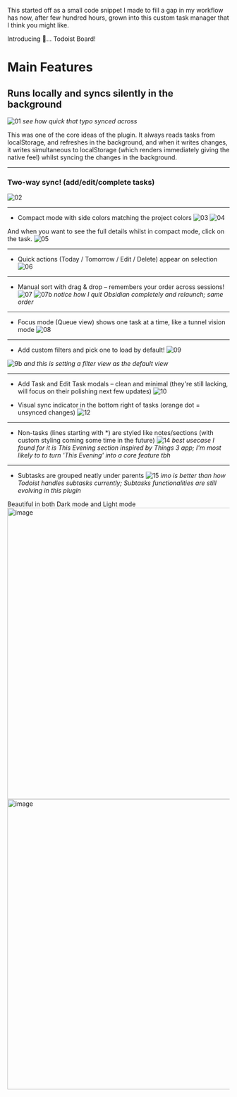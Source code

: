 This started off as a small code snippet I made to fill a gap in my workflow has now, after few hundred hours, grown into this custom task manager that I think you might like.

Introducing 🥁... Todoist Board!

# Main Features

## Runs locally and syncs silently in the background
![01](https://github.com/user-attachments/assets/4dbf0933-200a-4fe5-b40e-c0997c0bd3a6)
_see how quick that typo synced across_

This was one of the core ideas of the plugin. It always reads tasks from localStorage, and refreshes in the background, and when it writes changes, it writes simultaneous to localStorage (which renders immediately giving the native feel) whilst syncing the changes in the background.

***
### Two-way sync! (add/edit/complete tasks)
![02](https://github.com/user-attachments/assets/a5666f4f-c06e-4738-8035-1e17e6ec94f4)

***
- Compact mode with side colors matching the project colors
![03](https://github.com/user-attachments/assets/f2c0750e-b1a8-4161-aadc-9e5562d5c344)
![04](https://github.com/user-attachments/assets/123a8679-2e44-40a8-bee7-0b8e68672a3d)

And when you want to see the full details whilst in compact mode, click on the task.
![05](https://github.com/user-attachments/assets/6d061fed-61a0-433a-beed-fd298665d04f)

***
- Quick actions (Today / Tomorrow / Edit / Delete) appear on selection
![06](https://github.com/user-attachments/assets/e4a7c1d5-5e70-4416-8b0e-4c07dddd5564)

*** 
- Manual sort with drag & drop – remembers your order across sessions!
![07](https://github.com/user-attachments/assets/24419c9b-9479-4ae2-b0cc-7a2ddc1346a9)
![07b](https://github.com/user-attachments/assets/60b53517-b811-4acd-9c5e-76d4b2403492)
_notice how I quit Obsidian completely and relaunch; same order_

***
- Focus mode (Queue view) shows one task at a time, like a tunnel vision mode
![08](https://github.com/user-attachments/assets/df49d466-0cd2-4b6f-ac5e-1aa417912728)
***
- Add custom filters and pick one to load by default!
![09](https://github.com/user-attachments/assets/c3d5a146-77bb-441a-8ffd-83fc664fa7d0)

![9b](https://github.com/user-attachments/assets/c6ee247a-0f90-4fb9-814b-bd62545013db)
_and this is setting a filter view as the default view_

***
- Add Task and Edit Task modals – clean and minimal (they're still lacking, will focus on their polishing next few updates)
![10](https://github.com/user-attachments/assets/eda60564-c6da-4def-99f3-f21623a491a4)
  
- Visual sync indicator in the bottom right of tasks (orange dot = unsynced changes)
![12](https://github.com/user-attachments/assets/a4ddec0a-62f2-4662-bcf8-5e97df25d49c)

***
- Non-tasks (lines starting with *) are styled like notes/sections (with custom styling coming some time in the future)
![14](https://github.com/user-attachments/assets/0fcb4154-d257-4d15-bc3e-213820d17e1a)
_best usecase I found for it is This Evening section inspired by Things 3 app; I'm most likely to to turn 'This Evening' into a core feature tbh_

***
- Subtasks are grouped neatly under parents
![15](https://github.com/user-attachments/assets/fa119774-fc99-46db-b8db-ebe7095a81bb)
_imo is better than how Todoist handles subtasks currently; Subtasks functionalities are still evolving in this plugin_

Beautiful in both Dark mode and Light mode
<img width="661" alt="image" src="https://github.com/user-attachments/assets/ff3653e7-3154-4d5b-9570-9be30a48b712" />
<img width="659" alt="image" src="https://github.com/user-attachments/assets/f32fe344-9554-426d-9192-004d9bb185d7" />

